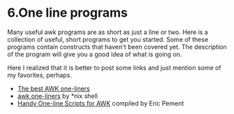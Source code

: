 # 6.One line programs

Many useful awk programs are as short as just a line or two. Here is a collection of useful, short programs to get you started. Some of these programs contain constructs that haven't been covered yet. The description of the program will give you a good idea of what is going on. 

Here I realized that it is better to post some links and just mention some of my favorites, perhaps.

* [The best AWK one-liners](http://tuxgraphics.org/~guido/scripts/awk-one-liner.html)
* [awk one-liners](https://nixshell.wordpress.com/2009/04/01/awk-one-liners/) by *nix shell
* [Handy One-line Scripts for AWK](https://www.pement.org/awk/awk1line.txt) compiled by Eric Pement

